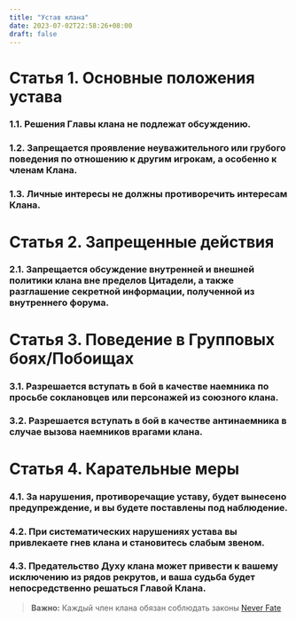 ```yaml
---
title: "Устав клана"
date: 2023-07-02T22:58:26+08:00
draft: false
---
```


# Статья 1. Основные положения устава

### 1.1. Решения Главы клана не подлежат обсуждению.
### 1.2. Запрещается проявление неуважительного или грубого поведения по отношению к другим игрокам, а особенно к членам Клана.
### 1.3. Личные интересы не должны противоречить интересам Клана.

# Статья 2. Запрещенные действия

### 2.1. Запрещается обсуждение внутренней и внешней политики клана вне пределов Цитадели, а также разглашение секретной информации, полученной из внутреннего форума.

# Статья 3. Поведение в Групповых боях/Побоищах

### 3.1. Разрешается вступать в бой в качестве наемника по просьбе соклановцев или персонажей из союзного клана.

### 3.2. Разрешается вступать в бой в качестве антинаемника в случае вызова наемников врагами клана.

# Статья 4. Карательные меры

### 4.1. За нарушения, противоречащие уставу, будет вынесено предупреждение, и вы будете поставлены под наблюдение.

### 4.2. При систематических нарушениях устава вы привлекаете гнев клана и становитесь слабым звеном.

### 4.3. Предательство Духу клана может привести к вашему исключению из рядов рекрутов, и ваша судьба будет непосредственно решаться Главой Клана.

> **Важно:** Каждый член клана обязан соблюдать законы [Never Fate](https://encicl.neverfate.ru/?id=1)
